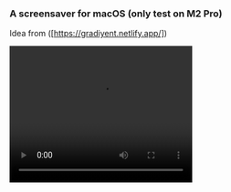 ### A screensaver for macOS (only test on M2 Pro)

Idea from ([https://gradiyent.netlify.app/])

<video width="320" height="240" controls>
  <source src="https://bucket-my-site.s3.amazonaws.com/works/gradi.mov" type="video/mp4">
  Your browser does not support the video tag.
</video>